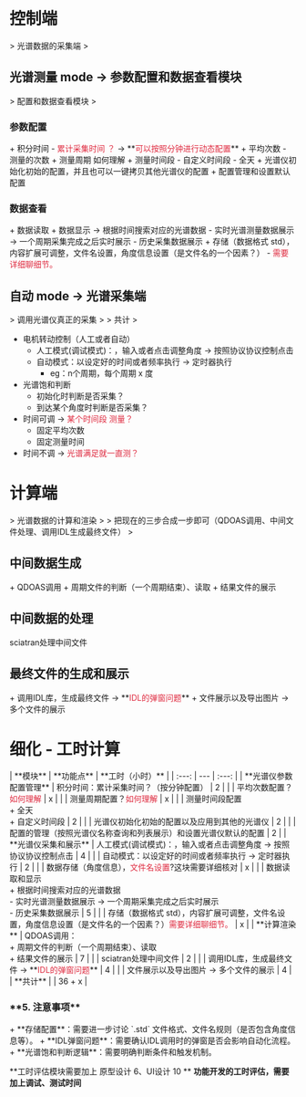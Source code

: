 <h1 id="a9U5i">控制端</h1>
> 光谱数据的采集端
>

<h2 id="OGicS">光谱测量 mode  -> 参数配置和数据查看模块</h2>
> 配置和数据查看模块
>

<h3 id="U2E1O">参数配置</h3>
+ 积分时间
    - <font style="color:#DF2A3F;">累计采集时间 ？</font>  -> **<font style="color:#DF2A3F;">可以按照分钟进行动态配置</font>**
+ 平均次数 
    - 测量的次数
+ 测量周期 如何理解 
+ 测量时间段
    - 自定义时间段
    - 全天
+ 光谱仪初始化初始的配置，并且也可以一键拷贝其他光谱仪的配置
+ 配置管理和设置默认配置

<h3 id="IeLjQ">数据查看</h3>
+ 数据读取 
+ 数据显示  -> 根据时间搜索对应的光谱数据
    - 实时光谱测量数据展示   -> 一个周期采集完成之后实时展示
    - 历史采集数据展示
+ 存储（数据格式 std），内容扩展可调整，文件名设置，角度信息设置（是文件名的一个因素？）
    - <font style="color:#DF2A3F;">需要详细聊细节。</font>

<h2 id="BrxiS">自动 mode  -> 光谱采集端</h2>
> 调用光谱仪真正的采集
>
> 共计
>

+ 电机转动控制（人工或者自动）
    - 人工模式(调试模式)：，输入或者点击调整角度   -> 按照协议协议控制点击
    - 自动模式：以设定好的时间或者频率执行  -> 定时器执行
        * eg：n个周期，每个周期 x 度
+ 光谱饱和判断
    - 初始化时判断是否采集？
    - 到达某个角度时判断是否采集？
+ 时间可调  -> <font style="color:#DF2A3F;">某个时间段 测量？</font>
    - 固定平均次数
    - 固定测量时间
+ 时间不调  -> <font style="color:#DF2A3F;">光谱满足就一直测？</font>



<h1 id="RPR5H">计算端</h1>
> 光谱数据的计算和渲染
>
> 把现在的三步合成一步即可（QDOAS调用、中间文件处理、调用IDL生成最终文件）
>

<h2 id="j33ON">中间数据生成</h2>
+ QDOAS调用
+ 周期文件的判断（一个周期结束）、读取
+ 结果文件的展示

<h2 id="he6tj">中间数据的处理</h2>
sciatran处理中间文件

<h2 id="XHmIc">最终文件的生成和展示</h2>
+ 调用IDL库，生成最终文件   -> **<font style="color:#DF2A3F;">IDL的弹窗问题</font>**
+ 文件展示以及导出图片  -> 多个文件的展示

<h1 id="s0WnR">细化 - 工时计算</h1>
| **模块** | **功能点** | **工时（小时）** |
| :---: | --- | :---: |
| **光谱仪参数配置管理** | 积分时间：累计采集时间？（按分钟配置） | 2 |
| | 平均次数配置？<font style="color:#DF2A3F;">如何理解</font> | x |
| | 测量周期配置？<font style="color:#DF2A3F;">如何理解</font> | x |
| | 测量时间段配置<br/>+ 全天<br/>+ 自定义时间段 | 2 |
| | 光谱仪初始化初始的配置以及应用到其他的光谱仪 | 2 |
| | 配置的管理（按照光谱仪名称查询和列表展示）和设置光谱仪默认的配置 | 2 |
| **光谱仪采集和展示** | 人工模式(调试模式)：，输入或者点击调整角度   -> 按照协议协议控制点击 | 4 |
| | 自动模式：以设定好的时间或者频率执行  -> 定时器执行   | 2 |
| | 数据存储（角度信息），<font style="color:#DF2A3F;">文件名设置</font>?这块需要详细核对 | x |
| | 数据读取和显示<br/>+ 根据时间搜索对应的光谱数据<br/>    - 实时光谱测量数据展示   -> 一个周期采集完成之后实时展示<br/>    - 历史采集数据展示 | 5 |
| | 存储（数据格式 std），内容扩展可调整，文件名设置，角度信息设置（是文件名的一个因素？）<font style="color:#DF2A3F;">需要详细聊细节。</font> | x |
| **计算渲染** | QDOAS调用：<br/>+ 周期文件的判断（一个周期结束）、读取<br/>+ 结果文件的展示 | 7 |
| | sciatran处理中间文件 | 2 |
| | 调用IDL库，生成最终文件   -> **<font style="color:#DF2A3F;">IDL的弹窗问题</font>** | 4 |
| | 文件展示以及导出图片  -> 多个文件的展示 | 4 |
| **共计** | | 36 + x |


<h3 id="XlyaP">**5. 注意事项**</h3>
+ **存储配置**：需要进一步讨论 `.std` 文件格式、文件名规则（是否包含角度信息等）。
+ **IDL弹窗问题**：需要确认IDL调用时的弹窗是否会影响自动化流程。
+ **光谱饱和判断逻辑**：需要明确判断条件和触发机制。



**工时评估模块需要加上 原型设计 6、UI设计 10 **
**功能开发的工时评估，需要加上调试、测试时间**


